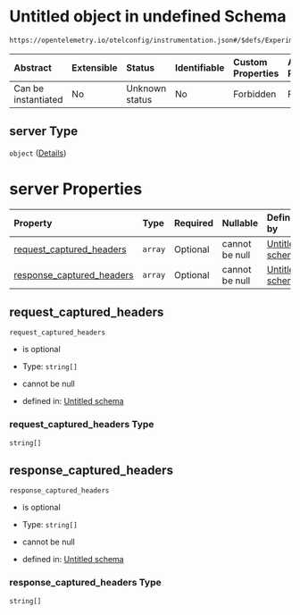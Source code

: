# Untitled object in undefined Schema

```txt
https://opentelemetry.io/otelconfig/instrumentation.json#/$defs/ExperimentalHttpInstrumentation/properties/server
```



| Abstract            | Extensible | Status         | Identifiable | Custom Properties | Additional Properties | Access Restrictions | Defined In                                                                      |
| :------------------ | :--------- | :------------- | :----------- | :---------------- | :-------------------- | :------------------ | :------------------------------------------------------------------------------ |
| Can be instantiated | No         | Unknown status | No           | Forbidden         | Forbidden             | none                | [instrumentation.json\*](../schema/instrumentation.json "open original schema") |

## server Type

`object` ([Details](instrumentation-defs-experimentalhttpinstrumentation-properties-server.md))

# server Properties

| Property                                                  | Type    | Required | Nullable       | Defined by                                                                                                                                                                                                                                                                                 |
| :-------------------------------------------------------- | :------ | :------- | :------------- | :----------------------------------------------------------------------------------------------------------------------------------------------------------------------------------------------------------------------------------------------------------------------------------------- |
| [request\_captured\_headers](#request_captured_headers)   | `array` | Optional | cannot be null | [Untitled schema](instrumentation-defs-experimentalhttpinstrumentation-properties-server-properties-request_captured_headers.md "https://opentelemetry.io/otelconfig/instrumentation.json#/$defs/ExperimentalHttpInstrumentation/properties/server/properties/request_captured_headers")   |
| [response\_captured\_headers](#response_captured_headers) | `array` | Optional | cannot be null | [Untitled schema](instrumentation-defs-experimentalhttpinstrumentation-properties-server-properties-response_captured_headers.md "https://opentelemetry.io/otelconfig/instrumentation.json#/$defs/ExperimentalHttpInstrumentation/properties/server/properties/response_captured_headers") |

## request\_captured\_headers



`request_captured_headers`

* is optional

* Type: `string[]`

* cannot be null

* defined in: [Untitled schema](instrumentation-defs-experimentalhttpinstrumentation-properties-server-properties-request_captured_headers.md "https://opentelemetry.io/otelconfig/instrumentation.json#/$defs/ExperimentalHttpInstrumentation/properties/server/properties/request_captured_headers")

### request\_captured\_headers Type

`string[]`

## response\_captured\_headers



`response_captured_headers`

* is optional

* Type: `string[]`

* cannot be null

* defined in: [Untitled schema](instrumentation-defs-experimentalhttpinstrumentation-properties-server-properties-response_captured_headers.md "https://opentelemetry.io/otelconfig/instrumentation.json#/$defs/ExperimentalHttpInstrumentation/properties/server/properties/response_captured_headers")

### response\_captured\_headers Type

`string[]`
